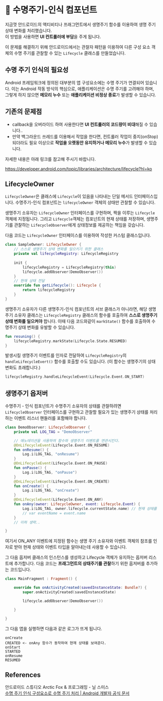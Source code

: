 

# 💙 수명주기-인식 컴포넌트
지금껏 안드로이드의 액티비티나 프래그먼트에서 생명주기 함수를 이용하여 생명 주기 상태 변화를 처리했습니다.   
이 방법을 사용하면 **UI 컨트롤러에 부담**을 주게 됩니다.

이 문제를 해결하기 위해 안드로이드에서는 관찰자 패턴을 이용하여 다른 구성 요소 객체의 수명 주기를 관찰할 수 있는 `Lifecycle` 클래스를 만들었습니다.
## 수명 주기 인식의 필요성
Android 프레임워크에 정의된 대부분의 앱 구성요소에는 수명 주기가 연결되어 있습니다. 이는 Android 작동 방식의 핵심으로, 애플리케이션은 수명 주기를 고려해야 하며, 그렇게 하지 않으면 **메모리 누수** 또는 **애플리케이션 비정상 종료**가 발생할 수 있습니다. 

## 기존의 문제점  
* callback을 오버라이드 하여 사용한다면 **UI 컨트롤러의 코드량이 비대**해질 수 있습니다.. 
* 만약 백그라운드 쓰레드를 이용해서 작업을 한다면, 컨트롤러 작업이 중지(onStop) 되더라도 필요 이상으로 **작업을 오랫동안 유지하거나 메모리 누수**가 발생할 수 있습니다.

자세한 내용은 아래 링크를 참고해 주시기 바랍니다.

https://developer.android.com/topic/libraries/architecture/lifecycle?hl=ko


## LifecycleOwner
`LifecycleOwner`은 클래스에 `Lifecycle`이 있음을 나타내는 단일 메서드 인터페이스입니다. 수명주기-인식 컴포넌트는 `lifecycleOwner` 객체의 상태만 관찰할 수 있습니다.

생명주기 소유자는 `LifecycleOwner` 인터페이스를 구현하며, 짝을 이루는 `Lifecycle` 객체에 지정됩니다. 그리고 `Lifecycle`객체는 컴포넌트의 현재 상태를 저장하며, 생명주기를 관찰하는 `LifecycleObserver`에게 상태정보를 제공하는 책임을 갖습니다. 

다음 코드는 `LifecycleOwner` 인터페이스를 이용하여 작성한 커스텀 클래스입니다.  
```kotlin
class SampleOwner: LifecycleOwner {
	// 스스로 생명주기 상태 변화를 일으키기 위한 클래스
    private val lifecycleRegistry: LifecycleRegistry
    
    init {
    	lifecycleRegistry = LifecycleRegistry(this)
        lifecycle.addObserver(DemoObserver())
    }
    // 현재 상태 전달
    override fun getLifecycle(): Lifecycle {
    	return lifecycleRegistry
    }
}
```

생명주기 소유자가 다른 생명주기-인식 컴포넌트의 서브 클래스가 아니라면, 해당 생명주기 소유자 클래스는 `LifecycleRegistry` 클래스의 함수를 호출하여 **스스로 생명주기 상태 변화를 일으켜야** 합니다. 이때 다음 코드와같이  `markState()` 함수를 호출하여 수명주기 상태 변화를 유발할 수 있습니다.

```kotlin
fun resuning() {
	lifecycleRegistry.markState(Lifecycle.State.RESUMED)
}
```

발생시킬 생명주기 이벤트를 인자로 전달하여 `LifecycleRegistry`의 `handleLifecycleEvert()` 함수를 호출할 수도 있습니다. (이 함수는 생명주기의 상태 변화도 초래합니다.)
```kotlin
lifecycleRegistry.handleLifecycleEvent(Lifecycle.Event.ON_START)
```

## 생명주기 옵저버
수명주기 - 인식 컴포넌트가 수명주기 소유자의 상태를 관찰하려면 `LifecycleObserver` 인터페이스를 구현하고 관찰할 필요가 있는 생명주기 상태를 처리하는 이벤트 리스너 핸들러를 포함해야 합니다.

```kotlin
class DemoObserver: LifecycleObserver {
    private val LOG_TAG = "DemoObserver"

    // 애노테이션을 사용하여 함수와 생명주기 이벤트를 연관시킨다.
    @OnLifecycleEvent(Lifecycle.Event.ON_RESUME)
    fun onResume() {
        Log.i(LOG_TAG, "onResume")
    }
    @OnLifecycleEvent(Lifecycle.Event.ON_PAUSE)
    fun onPause() {
        Log.i(LOG_TAG, "onPause")
    }
    @OnLifecycleEvent(Lifecycle.Event.ON_CREATE)
    fun onCreate() {
        Log.i(LOG_TAG, "onCreate")
    }
    @OnLifecycleEvent(Lifecycle.Event.ON_ANY)
    fun onAny(owner: LifecycleOwner, event: Lifecycle.Event) {
        Log.i(LOG_TAG, owner.lifecycle.currentState.name) // 현재 상태를 로깅
        // var eventName = event.name
    }
	// 이하 생략..

}
```
여기서 ON_ANY 이벤트에 지정된 함수는 생명 주기 소유자와 이벤트 객체의 참조를 인자로 받아 현재 상태와 이벤트 타입을 알아내는데 사용할 수 있습니다.

그 다음 옵저버 클래스의 인스턴스를 생성하고 Lifecycle 객체가 유지하는 옵저버 리스트에 추가합니다. 다음 코드는 **프래그먼트의 상태주기를 관찰**하기 위한 옵저버를 추가하는 코드입니다.
```kotlin
class MainFragment : Fragment() {

    override fun onActivityCreated(savedInstanceState: Bundle?) {
        super.onActivityCreated(savedInstanceState)

        lifecycle.addObserver(DemoObserver())

    }

}
```
그 다음 앱을 실행하면 다음과 같은 로그가 뜨게 됩니다.
```
onCreate
CREATED <- onAny 함수가 동작하여 현재 상태를 보여준다. 
onStart
STARTED
onResume
RESUMED
```

## References
안드로이드 스튜디오 Arctic Fox & 프로그래밍 - 닐 스미스  
[수명 주기 인식 구성요소로 수명 주기 처리 | Android 개발자 공식 문서](https://developer.android.com/topic/libraries/architecture/lifecycle?hl=ko)

